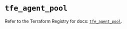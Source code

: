 # `tfe_agent_pool`

Refer to the Terraform Registry for docs: [`tfe_agent_pool`](https://registry.terraform.io/providers/hashicorp/tfe/0.60.1/docs/resources/agent_pool).

